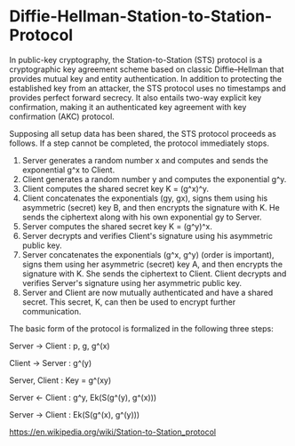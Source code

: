 
# Diffie-Hellman-Station-to-Station-Protocol
In public-key cryptography, the Station-to-Station (STS) protocol is a cryptographic key agreement scheme based on classic Diffie–Hellman that provides mutual key and entity authentication.  In addition to protecting the established key from an attacker, the STS protocol uses no timestamps and provides perfect forward secrecy. It also entails two-way explicit key confirmation, making it an authenticated key agreement with key confirmation (AKC) protocol.

Supposing all setup data has been shared, the STS protocol proceeds as follows. If a step cannot be completed, the protocol immediately stops.

1. Server generates a random number x and computes and sends the exponential g^x to Client.
2. Client generates a random number y and computes the exponential g^y.
3. Client computes the shared secret key K = (g^x)^y.
4. Client concatenates the exponentials (gy, gx), signs them using his asymmetric (secret) key B, and then encrypts the signature with K. He sends the ciphertext along with his own exponential gy to Server.
5. Server computes the shared secret key K = (g^y)^x.
6. Server decrypts and verifies Client's signature using his asymmetric public key.
7. Server concatenates the exponentials (g^x, g^y) (order is important), signs them using her asymmetric (secret) key A, and then encrypts the signature with K. She sends the ciphertext to Client.
Client decrypts and verifies Server's signature using her asymmetric public key.
8. Server and Client are now mutually authenticated and have a shared secret. This secret, K, can then be used to encrypt further communication. 


The basic form of the protocol is formalized in the following three steps:

Server → Client : p, g, g^(x)

Client → Server : g^(y)

Server, Client : Key = g^(xy)

Server ← Client : g^y, Ek(S(g^(y), g^(x)))

Server → Client : Ek(S(g^(x), g^(y)))


https://en.wikipedia.org/wiki/Station-to-Station_protocol
